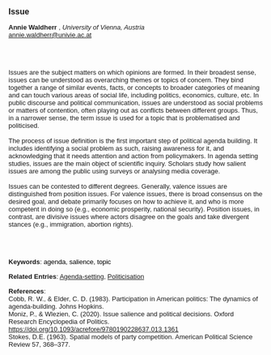 <!DOCTYPE html><html lang="en"><head><title="Issue"></head>
<body><p><font face="Poppins, Calibri, sans-serif" size="3"><b>Issue</b></font></p>
<p><font face="Poppins, Calibri, sans-serif" size="2"><b>Annie Waldherr </b>, <i>University of Vienna, Austria</i><br><a href="mailto:annie.waldherr@univie.ac.at" target="blank">annie.waldherr@univie.ac.at</a></font></p>
<p><font face="Poppins, Calibri, sans-serif" size="2"><br><br><br>Issues are the subject matters on which opinions are formed. In their broadest sense, issues can be understood as overarching themes or topics of concern. They bind together a range of similar events, facts, or concepts to broader categories of meaning and can touch various areas of social life, including politics, economics, culture, etc. In public discourse and political communication, issues are understood as social problems or matters of contention, often playing out as conflicts between different groups. Thus, in a narrower sense, the term issue is used for a topic that is problematised and politicised.  <br><br>The process of issue definition is the first important step of political agenda building. It includes identifying a social problem as such, raising awareness for it, and acknowledging that it needs attention and action from policymakers. In agenda setting studies, issues are the main object of scientific inquiry. Scholars study how salient issues are among the public using surveys or analysing media coverage.  <br><br>Issues can be contested to different degrees. Generally, valence issues are distinguished from position issues. For valence issues, there is broad consensus on the desired goal, and debate primarily focuses on how to achieve it, and who is more competent in doing so (e.g., economic prosperity, national security). Position issues, in contrast, are divisive issues where actors disagree on the goals and take divergent stances (e.g., immigration, abortion rights).  <br><br><br><br></font></p>
<p><font face="Poppins, Calibri, sans-serif" size="2"><b>Keywords</b>: </span></span></font></font></span></font><font color="#000000"><span style="text-decoration: none"><font face="calibri, sans-serif"><font size="2" style="font-size: 10pt"><span style="letter-spacing: -0.1pt"><span lang="en-us">a</span></span></font></font></span></font><font color="#000000"><span style="text-decoration: none"><font face="calibri, sans-serif"><font size="2" style="font-size: 10pt"><span style="letter-spacing: -0.1pt"><span lang="en-us">genda, salience, topic</span></span></font></font></span></font></font></p>
<p><font face="Poppins, Calibri, sans-serif" size="2"><b>Related Entries</b>: <a href="./agenda-setting.html">Agenda-setting</a>, <a href="./politicisation.html">Politicisation</a></font></p>
<p><font face="Poppins, Calibri, sans-serif" size="2"><b>References</b>:<br>Cobb, R. W., &amp; Elder, C. D. (1983). Participation in American politics: The dynamics of agenda-building. Johns Hopkins.<br>Moniz, P., &amp; Wlezien, C. (2020). Issue salience and political decisions. Oxford Research Encyclopedia of Politics. <a href="https://doi.org/10.1093/acrefore/9780190228637.013.1361" target="_blank">https://doi.org/10.1093/acrefore/9780190228637.013.1361</a><br>Stokes, D.E. (1963). Spatial models of party competition. American Political Science Review 57, 368–377.</font></p>
</body>